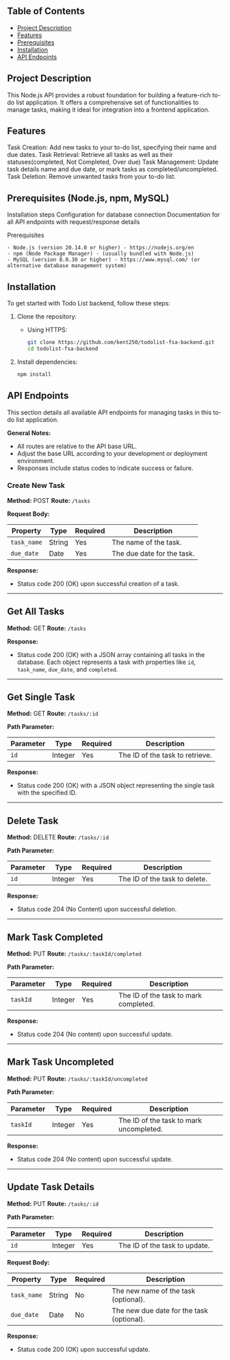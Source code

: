## Table of Contents

- [Project Description](#project-description)
- [Features](#features)
- [Prerequisites](#prerequisites)
- [Installation ](#installation)
- [API Endpoints ](#api-endpoints)

## Project Description

This Node.js API provides a robust foundation for building a feature-rich to-do list application. It offers a comprehensive set of functionalities to manage tasks, making it ideal for integration into a frontend application.

## Features

Task Creation: Add new tasks to your to-do list, specifying their name and due dates.
Task Retrieval: Retrieve all tasks as well as their statuses(completed, Not Completed, Over due)
Task Management: Update task details name and due date, or mark tasks as completed/uncompleted.
Task Deletion: Remove unwanted tasks from your to-do list.


##  Prerequisites (Node.js, npm, MySQL)

Installation steps
Configuration for database connection
Documentation for all API endpoints with request/response details

Prerequisites

    - Node.js (version 20.14.0 or higher) - https://nodejs.org/en
    - npm (Node Package Manager) - (usually bundled with Node.js)
    - MySQL (version 8.0.30 or higher) - https://www.mysql.com/ (or alternative database management system)

## Installation

To get started with Todo List backend, follow these steps:

1. Clone the repository:

    - Using HTTPS:
        ```bash
        git clone https://github.com/kent250/todolist-fsa-backend.git
        cd todolist-fsa-backend
        ```

2. Install dependencies:
    ```bash
    npm install
    ```

## API Endpoints

This section details all available API endpoints for managing tasks in this to-do list application.

**General Notes:**

* All routes are relative to the API base URL.
* Adjust the base URL according to your development or deployment environment.
* Responses include status codes to indicate success or failure.


 ### Create New Task

**Method:** POST
**Route:** `/tasks`

**Request Body:**

| Property        | Type     | Required | Description                                      |
|------------------|----------|-----------|--------------------------------------------------|
| `task_name`       | String   | Yes      | The name of the task.                          |
| `due_date`        | Date     | Yes      | The due date for the task.           |

**Response:**

* Status code 200 (OK) upon successful creation of a task.

---

## Get All Tasks

**Method:** GET
**Route:** `/tasks`

**Response:**

* Status code 200 (OK) with a JSON array containing all tasks in the database. Each object represents a task with properties like `id`, `task_name`, `due_date`, and `completed`.

---

## Get Single Task

**Method:** GET
**Route:** `/tasks/:id`

**Path Parameter:**

| Parameter | Type     | Required | Description                                  |
|-----------|----------|-----------|----------------------------------------------|
| `id`       | Integer  | Yes      | The ID of the task to retrieve.             |

**Response:**

* Status code 200 (OK) with a JSON object representing the single task with the specified ID.

---

## Delete Task

**Method:** DELETE
**Route:** `/tasks/:id`

**Path Parameter:**

| Parameter | Type     | Required | Description                                  |
|-----------|----------|-----------|----------------------------------------------|
| `id`       | Integer  | Yes      | The ID of the task to delete.                 |

**Response:**

* Status code 204 (No Content) upon successful deletion.

---
## Mark Task Completed

**Method:** PUT
**Route:** `/tasks/:taskId/completed`

**Path Parameter:**

| Parameter | Type     | Required | Description                                  |
|-----------|----------|-----------|----------------------------------------------|
| `taskId`   | Integer  | Yes      | The ID of the task to mark completed.         |

**Response:**

* Status code 204 (No content) upon successful update.

---

## Mark Task Uncompleted

**Method:** PUT
**Route:** `/tasks/:taskId/uncompleted`

**Path Parameter:**

| Parameter | Type     | Required | Description                                  |
|-----------|----------|-----------|----------------------------------------------|
| `taskId`   | Integer  | Yes      | The ID of the task to mark uncompleted.        |

**Response:**

* Status code 204 (No content) upon successful update.

---
## Update Task Details

**Method:** PUT
**Route:** `/tasks/:id`

**Path Parameter:**

| Parameter | Type     | Required | Description                                  |
|-----------|----------|-----------|----------------------------------------------|
| `id`       | Integer  | Yes      | The ID of the task to update.                 |

**Request Body:**

| Property        | Type     | Required | Description                                      |
|------------------|----------|-----------|--------------------------------------------------|
| `task_name`       | String   | No       | The new name of the task (optional).           |
| `due_date`        | Date     | No       | The new due date for the task (optional).       |

**Response:**

* Status code 200 (OK) upon successful update.



















